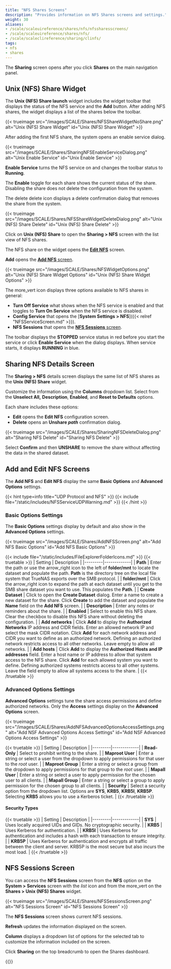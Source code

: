 ```yaml
---
title: "NFS Shares Screens"
description: "Provides information on NFS Shares screens and settings."
weight: 30
aliases:
- /scale/scaleuireference/shares/nfs/nfssharesscreens/
- /scale/scaleuireference/shares/nfs/
- /scale/scaleclireference/sharing/clinfs/
tags:
- nfs
- shares
---
```


The **Sharing** screen opens after you click **Shares** on the main navigation panel.  

## Unix (NFS) Share Widget
The **Unix (NFS) Share <span class="material-icons">launch</span>** widget includes the widget toolbar that displays the status of the NFS service and the **Add** button.
After adding NFS shares, the widget displays a list of the shares below the toolbar.

{{< trueimage src="/images/SCALE/Shares/NFSShareWidgetNoShare.png" alt="Unix (NFS) Share Widget" id="Unix (NFS) Share Widget" >}}

After adding the first NFS share, the system opens an enable service dialog.

{{< trueimage src="/images/SCALE/Shares/SharingNFSEnableServiceDialog.png" alt="Unix Enable Service" id="Unix Enable Service" >}}

**Enable Service** turns the NFS service on and changes the toolbar status to **Running**.

The **Enable** toggle for each share shows the current status of the share.
Disabling the share does not delete the configuration from the system.

The <span class="material-icons">delete</span> delete icon displays a delete confirmation dialog that removes the share from the system.

{{< trueimage src="/images/SCALE/Shares/NFSShareWidgetDeleteDialog.png" alt="Unix (NFS) Share Delete" id="Unix (NFS) Share Delete" >}}

Click on **Unix (NFS) Share** to open the **Sharing > NFS** screen with the list view of NFS shares.

The NFS share on the widget opens the **[Edit NFS](#add-and-edit-nfs-screens)** screen.

**Add** opens the [**Add NFS** screen](#add-and-edit-nfs-screens).

{{< trueimage src="/images/SCALE/Shares/NFSWidgetOptions.png" alt="Unix (NFS) Share Widget Options" id="Unix (NFS) Share Widget Options" >}}

The <span class="material-icons">more_vert</span> icon displays three options available to NFS shares in general:
* **Turn Off Service** what shows when the NFS service is enabled and that toggles to **Turn On Service** when the NFS service is disabled.
* **Config Service** that opens the [**System Settings > NFS**]({{< relref "NFSServiceScreen.md" >}}).
* **NFS Sessions** that opens the [**NFS Sessions** screen](#nfs-sessions-screen).

The toolbar displays the **STOPPED** service status in red before you start the service or click **Enable Service** when the dialog displays.
When service starts, it displays **RUNNING** in blue.

## Sharing NFS Details Screen
The **Sharing > NFS** details screen displays the same list of NFS shares as the **Unix (NFS) Share** widget.

Customize the information using the **Columns** dropdown list.
Select from the **Unselect All,** **Description**, **Enabled**, and **Reset to Defaults** options.

Each share includes these options:
* **Edit** opens the **Edit NFS** configuration screen.
* **Delete** opens an **Unshare *path*** confirmation dialog.

{{< trueimage src="/images/SCALE/Shares/SharingNFSDeleteDialog.png" alt="Sharing NFS Delete" id="Sharing NFS Delete" >}}

Select **Confirm** and then **UNSHARE** to remove the share without affecting the data in the shared dataset.

## Add and Edit NFS Screens
The **Add NFS** and **Edit NFS** display the same **Basic Options** and **Advanced Options** settings.

{{< hint type=info title="UDP Protocol and NFS" >}}
{{< include file="/static/includes/NFSServiceUDPWarning.md" >}}
{{< /hint >}}

### Basic Options Settings
The **Basic Options** settings display by default and also show in the **Advanced Options** settings.

{{< trueimage src="/images/SCALE/Shares/AddNFSScreen.png" alt="Add NFS Basic Options" id="Add NFS Basic Options" >}}

{{< include file="/static/includes/FileExplorerFolderIcons.md" >}}
{{< truetable >}}
| Setting | Description |
|---------|-------------|
| **Path** | Enter the path or use the <span class="material-icons">arrow_right</span> icon to the left of **<span class="material-icons">folder</span>/mnt** to locate the dataset and populate the path. **Path** is the directory tree on the local file system that TrueNAS exports over the SMB protocol. |
| **<span class="material-icons">folder</span>/mnt** | Click the <span class="material-icons">arrow_right</span> icon to expand the path at each dataset until you get to the SMB share dataset you want to use. This populates the **Path**. |
| **Create Dataset** | Click to open the **Create Dataset** dialog. Enter a name to create a new dataset for the share. Click **Create** to add the dataset and populate the **Name** field on the **Add NFS** screen. |
| **Description** | Enter any notes or reminders about the share. |
| **Enabled** | Select to enable this NFS share. Clear the checkbox to disable this NFS share without deleting the configuration. |
| **Add networks** | Click **Add** to display the **Authorized Networks** IP address and CIDR fields. Enter an allowed network IP and select the mask CIDR notation. Click **Add** for each network address and CIDR you want to define as an authorized network. Defining an authorized network restricts access to all other networks. Leave empty to allow all networks. |
| **Add hosts** | Click **Add** to display the **Authorized Hosts and IP addresses** field. Enter a host name or IP address to allow that system access to the NFS share. Click **Add** for each allowed system you want to define. Defining authorized systems restricts access to all other systems. Leave the field empty to allow all systems access to the share. |
{{< /truetable >}}

### Advanced Options Settings
**Advanced Options** settings tune the share access permissions and define authorized networks.
Only the **Access** settings display on the **Advanced Options** screen.

{{< trueimage src="/images/SCALE/Shares/AddNFSAdvancedOptionsAccessSettings.png" alt="Add NSF Advanced Options Access Settings" id="Add NSF Advanced Options Access Settings" >}}

{{< truetable >}}
| Setting | Description |
|---------|-------------|
| **Read-Only** | Select to prohibit writing to the share. |
| **Maproot User** | Enter a string or select a user from the dropdown to apply permissions for that user to the *root* user. |
| **Maproot Group** | Enter a string or select a group from the dropdown to apply permissions for that group to the *root* user. |
| **Mapall User** | Enter a string or select a user to apply permission for the chosen user to all clients. |
| **Mapall Group** | Enter a string or select a group to apply permission for the chosen group to all clients. |
| **Security** | Select a security option from the dropdown list. Options are **SYS**, **KRB5**, **KRB5I**, **KRB5P**. Selecting **KRB5** allows you to use a Kerberos ticket. |
{{< /truetable >}}

#### Security Types
{{< truetable >}}
| Setting | Description |
|---------|-------------|
| **SYS** | Uses locally acquired UIDs and GIDs. No cryptographic security. |
| **KRB5** | Uses Kerberos for authentication. |
| **KRB5I** | Uses Kerberos for authentication and includes a hash with each transaction to ensure integrity. |
| **KRB5P** | Uses Kerberos for authentication and encrypts all traffic between the client and server. KRB5P is the most secure but also incurs the most load. |
{{< /truetable >}}

## NFS Sessions Screen
You can access the **NFS Sessions** screen from the **NFS** option on the **System > Services** screen with the <i class="material-icons" aria-hidden="true" title="list">list</i> icon and from the <span class="material-icons">more_vert</span> on the **Shares > Unix (NFS) Shares** widget.

{{< trueimage src="/images/SCALE/Shares/NFSSessionsScreen.png" alt="NFS Sessions Screen" id="NFS Sessions Screen" >}}

The **NFS Sessions** screen shows current NFS sessions.

**Refresh** updates the information displayed on the screen.

**Column** displays a dropdown list of options for the selected tab to customize the information included on the screen.

Click **Sharing** on the top breadcrumb to open the Shares dashboard.

{{<include file="/static/includes/addcolumnorganizer.md">}}
